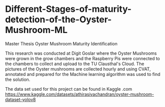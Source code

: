 # Different-Stages-of-maturity-detection-of-the-Oyster-Mushroom-ML
Master Thesis Oyster Mushroom Maturity Identification

This research was conducted at Digit Goslar where the Oyster Mushrooms were grown in the grow chambers and the Raspberry Pis were connected to the chambers to collect and upload to the TU Clausthal's Cloud. The pictures of the Oyster mushrooms are collected hourly and using CVAT, annotated and prepared for the Machine learning algorithm was used to find the solution.

The data set used for this project can be found in Kaggle .com https://www.kaggle.com/datasets/athirasivachandran/oyster-mushroom-dataset-yolov8

